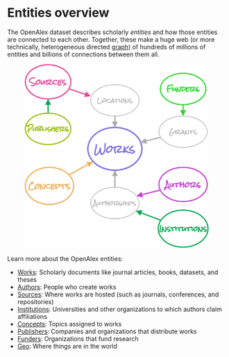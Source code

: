 # Entities overview

The OpenAlex dataset describes scholarly *entities* and how those entities are connected to each other. Together, these make a huge web (or more technically, heterogeneous directed [graph](https://en.wikipedia.org/wiki/Graph_theory)) of hundreds of millions of entities and billions of connections between them all.

<figure><img src="../.gitbook/assets/entities.png" alt="Entity relation diagram for OpenAlex"><figcaption></figcaption></figure>

Learn more about the OpenAlex entities:

*   [Works](works/): Scholarly documents like journal articles, books, datasets, and theses
*   [Authors](authors/): People who create works
*   [Sources](sources/): Where works are hosted (such as journals, conferences, and repositories)
*   [Institutions](institutions/): Universities and other organizations to which authors claim affiliations
*   [Concepts](concepts/): Topics assigned to works
*   [Publishers](publishers/): Companies and organizations that distribute works
*   [Funders](funders/): Organizations that fund research
*   [Geo](geo/): Where things are in the world

